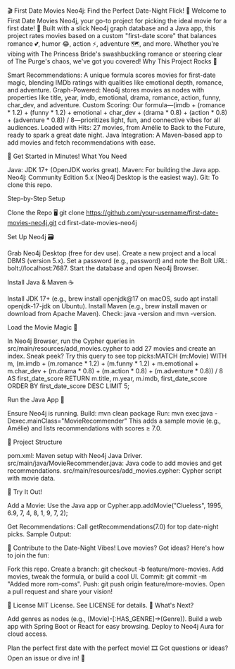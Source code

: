 🎬 First Date Movies Neo4j: Find the Perfect Date-Night Flick! 💖
Welcome to First Date Movies Neo4j, your go-to project for picking the ideal movie for a first date! 🌟 Built with a slick Neo4j graph database and a Java app, this project rates movies based on a custom "first-date score" that balances romance 💕, humor 😂, action ⚡, adventure 🗺️, and more. Whether you're vibing with The Princess Bride's swashbuckling romance or steering clear of The Purge's chaos, we've got you covered!
Why This Project Rocks 🎸

Smart Recommendations: A unique formula scores movies for first-date magic, blending IMDb ratings with qualities like emotional depth, romance, and adventure.
Graph-Powered: Neo4j stores movies as nodes with properties like title, year, imdb, emotional, drama, romance, action, funny, char_dev, and adventure.
Custom Scoring: Our formula—(imdb + (romance * 1.2) + (funny * 1.2) + emotional + char_dev + (drama * 0.8) + (action * 0.8) + (adventure * 0.8)) / 8—prioritizes light, fun, and connective vibes for all audiences.
Loaded with Hits: 27 movies, from Amélie to Back to the Future, ready to spark a great date night.
Java Integration: A Maven-based app to add movies and fetch recommendations with ease.

🚀 Get Started in Minutes!
What You Need

Java: JDK 17+ (OpenJDK works great).
Maven: For building the Java app.
Neo4j: Community Edition 5.x (Neo4j Desktop is the easiest way).
Git: To clone this repo.

Step-by-Step Setup

Clone the Repo 🖥️
git clone https://github.com/your-username/first-date-movies-neo4j.git
cd first-date-movies-neo4j


Set Up Neo4j 🗃️

Grab Neo4j Desktop (free for dev use).
Create a new project and a local DBMS (version 5.x).
Set a password (e.g., password) and note the Bolt URL: bolt://localhost:7687.
Start the database and open Neo4j Browser.


Install Java & Maven ☕

Install JDK 17+ (e.g., brew install openjdk@17 on macOS, sudo apt install openjdk-17-jdk on Ubuntu).
Install Maven (e.g., brew install maven or download from Apache Maven).
Check: java -version and mvn -version.


Load the Movie Magic 🎥

In Neo4j Browser, run the Cypher queries in src/main/resources/add_movies.cypher to add 27 movies and create an index.
Sneak peek? Try this query to see top picks:MATCH (m:Movie)
WITH m,
     (m.imdb + (m.romance * 1.2) + (m.funny * 1.2) + m.emotional + m.char_dev + (m.drama * 0.8) + (m.action * 0.8) + (m.adventure * 0.8)) / 8 AS first_date_score
RETURN m.title, m.year, m.imdb, first_date_score
ORDER BY first_date_score DESC
LIMIT 5;




Run the Java App 🚀

Ensure Neo4j is running.
Build: mvn clean package
Run: mvn exec:java -Dexec.mainClass="MovieRecommender"
This adds a sample movie (e.g., Amélie) and lists recommendations with scores ≥ 7.0.



📂 Project Structure

pom.xml: Maven setup with Neo4j Java Driver.
src/main/java/MovieRecommender.java: Java code to add movies and get recommendations.
src/main/resources/add_movies.cypher: Cypher script with movie data.

🎉 Try It Out!

Add a Movie: Use the Java app or Cypher.app.addMovie("Clueless", 1995, 6.9, 7, 4, 8, 1, 9, 7, 2);


Get Recommendations: Call getRecommendations(7.0) for top date-night picks.
Sample Output:




🤝 Contribute to the Date-Night Vibes!
Love movies? Got ideas? Here's how to join the fun:

Fork this repo.
Create a branch: git checkout -b feature/more-movies.
Add movies, tweak the formula, or build a cool UI.
Commit: git commit -m "Added more rom-coms".
Push: git push origin feature/more-movies.
Open a pull request and share your vision!

📜 License
MIT License. See LICENSE for details.
🌈 What's Next?

Add genres as nodes (e.g., (Movie)-[:HAS_GENRE]->(Genre)).
Build a web app with Spring Boot or React for easy browsing.
Deploy to Neo4j Aura for cloud access.

Plan the perfect first date with the perfect movie! 🎞️ Got questions or ideas? Open an issue or dive in! 🚀
